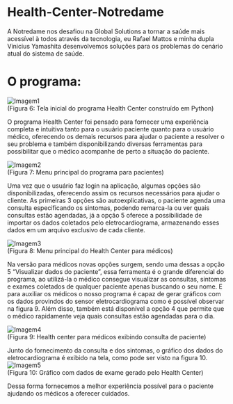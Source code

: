 # Health-Center-Notredame
A Notredame nos desafiou na Global Solutions a tornar a saúde mais acessível à todos através da tecnologia, eu Rafael Mattos e minha dupla Vinicius Yamashita desenvolvemos soluções para os problemas do cenário atual do sistema de saúde.


# **O programa:**

![Imagem1](https://github.com/rcm2005/Health-Center-Notredame/assets/68041167/ef843ab5-93a9-485c-9029-72bbbff23864)
 <br>          (Figura 6: Tela inicial do programa Health Center construído em Python)

O programa Health Center foi pensado para fornecer uma experiência completa e intuitiva tanto para o usuário paciente quanto para o usuário médico, oferecendo os demais recursos para ajudar o paciente a resolver o seu problema e também disponibilizando diversas ferramentas para possibilitar que o médico acompanhe de perto a situação do paciente.  <br> 

![Imagem2](https://github.com/rcm2005/Health-Center-Notredame/assets/68041167/6c9971cf-b886-4da0-93a3-b2184ce185c2) <br>
(Figura 7: Menu principal do programa para pacientes)

Uma vez que o usuário faz login na aplicação, algumas opções são disponibilizadas, oferecendo assim os recursos necessários para ajudar o cliente. As primeiras 3 opções são autoexplicativas, o paciente agenda uma consulta especificando os sintomas, podendo remarca-la ou ver quais consultas estão agendadas, já a opção 5 oferece a possibilidade de importar os dados coletados pelo eletrocardiograma, armazenando esses dados em um arquivo exclusivo de cada cliente. <br> 

![Imagem3](https://github.com/rcm2005/Health-Center-Notredame/assets/68041167/11974f8c-2ca0-4c2a-9236-11502feaaabb)
<br>
(Figura 8: Menu principal do Health Center para médicos)

Na versão para médicos novas opções surgem, sendo uma dessas a opção 5 “Visualizar dados do paciente”, essa ferramenta é o grande diferencial do programa, ao utilizá-la o médico consegue visualizar as consultas, sintomas e exames coletados de qualquer paciente apenas buscando o seu nome. E para auxiliar os médicos o nosso programa é capaz de gerar gráficos com os dados provindos do sensor eletrocardiograma como é possível observar na figura 9. Além disso, também está disponível a opção 4 que permite que o médico rapidamente veja quais consultas estão agendadas para o dia. <br> 

![Imagem4](https://github.com/rcm2005/Health-Center-Notredame/assets/68041167/dfc7980a-e36e-468f-ac81-c3c4989bd042)
<br>
(Figura 9: Health center para médicos exibindo consulta de paciente)

Junto do fornecimento da consulta e dos sintomas, o gráfico dos dados do eletrocardiograma é exibido na tela, como pode ser visto na figura 10. <br> 
![Imagem5](https://github.com/rcm2005/Health-Center-Notredame/assets/68041167/7afb5f5a-ede6-4252-974f-5fd10294fa0c)
<br>
(Figura 10: Gráfico com dados de exame gerado pelo Health Center)

Dessa forma fornecemos a melhor experiência possível para o paciente ajudando os médicos a oferecer cuidados.

